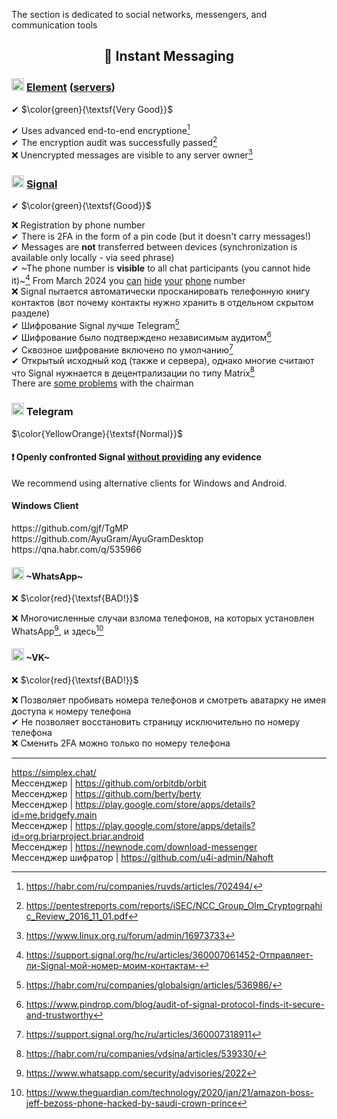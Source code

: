 The section is dedicated to social networks, messengers, and communication tools

<h2 align="center">🔗 Instant Messaging</h2>

### <img width=20px src="https://i.imgur.com/8tayY2n.png"></img> [Element](https://element.io/) ([servers](https://servers.joinmatrix.org/))

✔ $\color{green}{\textsf{Very Good}}$

✔ Uses advanced end-to-end encryptionе[^8]
<br>
✔ The encryption audit was successfully passed[^9]
<br>
❌ Unencrypted messages are visible to any server owner[^10]

### <img width=20px src="https://i.imgur.com/X0JxslT.png"></img> [Signal](https://signal.org/)

✔ $\color{green}{\textsf{Good}}$

❌ Registration by phone number
<br>
✔ There is 2FA in the form of a pin code (but it doesn't carry messages!)
<br>
✔ Messages are **not** transferred between devices (synchronization is available only locally - via seed phrase)
<br>
✔ ~The phone number is **visible** to all chat participants (you cannot hide it)~[^3] From March 2024 you [can](https://lifehacker.com/tech/how-to-hide-your-phone-number-on-signal) [hide](https://www.wired.com/story/signal-launches-usersnames-phone-number-privacy/) [your](https://www.theverge.com/2024/2/20/24078395/signal-username-phone-number-beta) [phone](https://techcrunch.com/2024/02/20/signal-now-lets-you-keep-your-phone-number-private-with-the-launch-of-usernames/) number
<br>
❌ Signal пытается автоматически просканировать телефонную книгу контактов (вот почему контакты нужно хранить в отдельном скрытом разделе)
<br>
✔ Шифрование Signal лучше Telegram[^4]
<br>
✔ Шифрование было подтверждено независимым аудитом[^5]
<br>
✔ Сквозное шифрование включено по умолчанию[^7]
<br>
✔ Открытый исходный код (также и сервера), однако многие считают что Signal нужнается в децентрализации по типу Matrix[^6]
<br>
There are [some problems](https://www.city-journal.org/article/signals-katherine-maher-problem) with the chairman 

### <img width=20px src="https://upload.wikimedia.org/wikipedia/commons/thumb/8/83/Telegram_2019_Logo.svg/800px-Telegram_2019_Logo.svg.png"></img> Telegram

$\color{YellowOrange}{\textsf{Normal}}$

#### ❗ Openly confronted Signal [without providing](https://www.forbes.com/sites/zakdoffman/2024/05/10/telegram-issues-whatsapp-and-signal-warning-for-iphone-and-android/) any evidence

We recommend using alternative clients for Windows and Android.

<h4>Windows Client</h4>
https://github.com/gjf/TgMP
<br>
https://github.com/AyuGram/AyuGramDesktop
<br>
https://qna.habr.com/q/535966

#### <img width=20px src="https://i.imgur.com/bs0qdUL.png"></img> ~WhatsApp~ 

❌ $\color{red}{\textsf{BAD!}}$

❌ Многочисленные случаи взлома телефонов, на которых установлен WhatsApp[^1], и здесь[^2]

#### <img width=20px src="https://i.imgur.com/EbwECG4.png"></img> ~VK~ 
❌ $\color{red}{\textsf{BAD!}}$

❌ Позволяет пробивать номера телефонов и смотреть аватарку не имея доступа к номеру телефона
<br>
✔ Не позволяет восстановить страницу исключительно по номеру телефона
<br>
❌ Сменить 2FA можно только по номеру телефона

----

https://simplex.chat/
<br>
Мессенджер | https://github.com/orbitdb/orbit
<br>
Мессенджер | https://github.com/berty/berty
<br>
Мессенджер | https://play.google.com/store/apps/details?id=me.bridgefy.main
<br>
Мессенджер | https://play.google.com/store/apps/details?id=org.briarproject.briar.android
<br>
Мессенджер | https://newnode.com/download-messenger
<br>
Мессенджер шифратор | https://github.com/u4i-admin/Nahoft

[^1]: https://www.whatsapp.com/security/advisories/2022
[^2]: https://www.theguardian.com/technology/2020/jan/21/amazon-boss-jeff-bezoss-phone-hacked-by-saudi-crown-prince
[^3]: https://support.signal.org/hc/ru/articles/360007061452-Отправляет-ли-Signal-мой-номер-моим-контактам-
[^4]: https://habr.com/ru/companies/globalsign/articles/536986/
[^5]: https://www.pindrop.com/blog/audit-of-signal-protocol-finds-it-secure-and-trustworthy
[^6]: https://habr.com/ru/companies/vdsina/articles/539330/
[^7]: https://support.signal.org/hc/ru/articles/360007318911
[^8]: https://habr.com/ru/companies/ruvds/articles/702494/
[^9]: https://pentestreports.com/reports/iSEC/NCC_Group_Olm_Cryptogrpahic_Review_2016_11_01.pdf
[^10]: https://www.linux.org.ru/forum/admin/16973733
